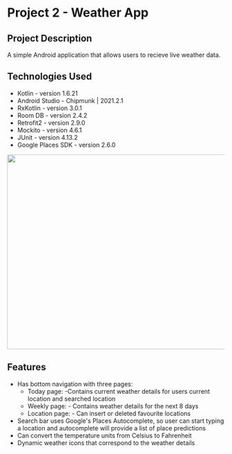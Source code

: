 # Project 2 - Weather App

## Project Description
A simple Android application that allows users to recieve live weather data.

## Technologies Used
* Kotlin - version 1.6.21
* Android Studio - Chipmunk | 2021.2.1
* RxKotlin - version 3.0.1
* Room DB - version 2.4.2
* Retrofit2 - version 2.9.0
* Mockito - version 4.6.1
* JUnit - version 4.13.2
* Google Places SDK - version 2.6.0

<img src = "https://github.com/SuneelKM/AndroidWeatherApp/blob/master/Screenshot/image.png" width=1200 height=450>

## Features
* Has bottom navigation with three pages:
  - Today page: -Contains current weather details for users current location and searched location
  - Weekly page: - Contains weather details for the next 8 days
  - Location page: - Can insert or deleted favourite locations
* Search bar uses Google's Places Autocomplete, so user can start typing a location and autocomplete will provide a list of place predictions
* Can convert the temperature units from Celsius to Fahrenheit
* Dynamic weather icons that correspond to the weather details
